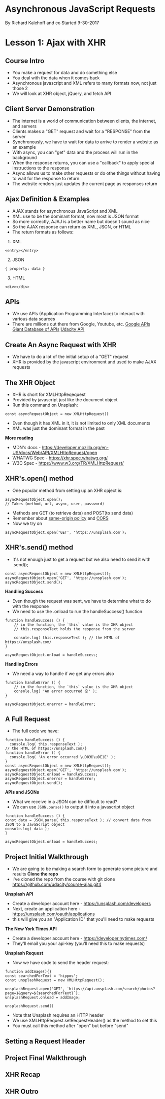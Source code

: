 # Asynchronous JavaScript Requests
By Richard Kalehoff and co
Started 9-30-2017

# Lesson 1: Ajax with XHR
## Course Intro
- You make a request for data and do something else
- You deal with the data when it comes back
- Asynchronous javascript and XML refers to many formats now, not just those 2
- We will look at XHR object, jQuery, and fetch API

## Client Server Demonstration
- The internet is a world of communication between clients, the internet, and servers
- Clients makes a "GET" request and wait for a "RESPONSE" from the server
- Synchronously, we have to wait for data to arrive to render a website as an example
- With async, you can "get" data and the process will run in the background
- When the response returns, you can use a "callback" to apply special instructions to the response
- Async allows us to make other requests or do othe things without having to wait for the response to return
- The website renders just updates the current page as responses return

## Ajax Definition & Examples
- AJAX stands for asynchronous JavaScript and XML
- XML use to be the dominant format, now most is JSON format
- So more correctly, AJAJ is a better name but doesn't sound as nice
- So the AJAX response can return as XML, JSON, or HTML
- The return formats as follows:
1. XML
```
<entry></entry>
```
2. JSON
```
{ property: data }
```
3. HTML
```
<div></div>
```

## APIs
- We use APIs (Application Programming Interface) to interact with various data sources
- There are millions out there from Google, Youtube, etc.
[Google APIs](https://developers.google.com/apis-explorer/)
[Giant Database of APIs](http://www.programmableweb.com/apis/directory)
[Udacity API](https://www.udacity.com/public-api/v1/catalog)

## Create An Async Request with XHR
- We have to do a lot of the initial setup of a "GET" request
- XHR is provided by the javascript environment and used to make AJAX requests

## The XHR Object
- XHR is short for XMLHttpReqequest
- Provided by javascript just like the document object
- Run this command on Unsplash:
```
const asyncRequestObject = new XMLHttpRequest()
```
- Even though it has XML in it, it is not limited to only XML documents
- XML was just the dominant format in the past

**More reading**
- MDN's docs - https://developer.mozilla.org/en-US/docs/Web/API/XMLHttpRequest/open
- WHATWG Spec - https://xhr.spec.whatwg.org/
- W3C Spec - https://www.w3.org/TR/XMLHttpRequest/

## XHR's.open() method
- One popular method from setting up an XHR opject is:
```
asyncRequestObject.open();
// Takes (method, url, async, user, password)
```
- Methods are GET (to retrieve data) and POST(to send data)
- Remember about [same-origin policy](https://developer.mozilla.org/en-US/docs/Web/Security/Same-origin_policy) and [CORS](https://developer.mozilla.org/en-US/docs/Web/HTTP/Access_control_CORS)
- Now we try on 
```
asyncRequestObject.open('GET', 'https://unsplash.com');
```

## XHR's.send() method
- It's not enough just to get a request but we also need to send it with .send();
```
const asyncRequestObject = new XMLHttpRequest();
asyncRequestObject.open('GET', 'https://unsplash.com');
asyncRequestObject.send();
```
**Handling Success**
- Even though the request was sent, we have to determine what to do with the response
- We need to use the .onload to run the handleSuccess() function
```
function handleSuccess () {
    // in the function, the `this` value is the XHR object
    // this.responseText holds the response from the server

    console.log( this.responseText ); // the HTML of https://unsplash.com/
}

asyncRequestObject.onload = handleSuccess;
```
**Handling Errors**
- We need a way to handle if we get any errors also
```
function handleError () {
    // in the function, the `this` value is the XHR object
    console.log( 'An error occurred 😞' );
}

asyncRequestObject.onerror = handleError;
```
## A Full Request
- The full code we have:
```
function handleSuccess () { 
  console.log( this.responseText ); 
// the HTML of https://unsplash.com/}
function handleError () { 
  console.log( 'An error occurred \uD83D\uDE1E' );
}
const asyncRequestObject = new XMLHttpRequest();
asyncRequestObject.open('GET', 'https://unsplash.com');
asyncRequestObject.onload = handleSuccess;
asyncRequestObject.onerror = handleError;
asyncRequestObject.send();
```
**APIs and JSONs**
- What we receive in a JSON can be difficult to read?
- We can use `JSON.parse()` to output it into a javascript object
```
function handleSuccess () {
const data = JSON.parse( this.responseText ); // convert data from JSON to a JavaScript object
console.log( data );
}

asyncRequestObject.onload = handleSuccess;
```
## Project Initial Walkthrough
- We are going to be making a search form to generate some picture and results
**Clone the repo**
- I've cloned the repo from the course with git clone https://github.com/udacity/course-ajax.git4  
  
**Unsplash API**
- Create a developer account here - https://unsplash.com/developers
- Next, create an application here - https://unsplash.com/oauth/applications
- this will give you an "Application ID" that you'll need to make requests  
  
**The New York Times API**
- Create a developer account here - https://developer.nytimes.com/
- They'll email you your api-key (you'll need this to make requests)  
  
**Unsplash Request**
- Now we have code to send the header request:
```
function addImage(){}
const searchedForText = 'hippos';
const unsplashRequest = new XMLHttpRequest();

unsplashRequest.open('GET', `https://api.unsplash.com/search/photos?page=1&query=${searchedForText}`);
unsplashRequest.onload = addImage;

unsplashRequest.send()
```
- Note that Unsplash requires an HTTP header
- We use XMLHttpRequest.setRequestHeader() as the method to set this
- You must call this method after "open" but before "send"

## Setting a Request Header

## Project Final Walkthrough

## XHR Recap

## XHR Outro